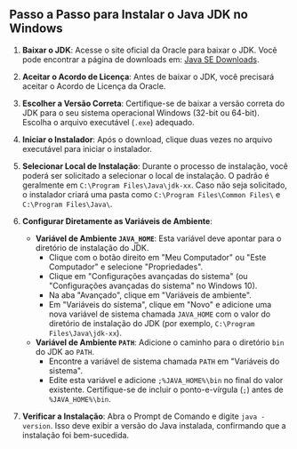 ## Passo a Passo para Instalar o Java JDK no Windows

1. **Baixar o JDK**: Acesse o site oficial da Oracle para baixar o JDK. Você pode encontrar a página de downloads em: [Java SE Downloads](https://www.oracle.com/java/technologies/javase-jdk11-downloads.html).

2. **Aceitar o Acordo de Licença**: Antes de baixar o JDK, você precisará aceitar o Acordo de Licença da Oracle.

3. **Escolher a Versão Correta**: Certifique-se de baixar a versão correta do JDK para o seu sistema operacional Windows (32-bit ou 64-bit). Escolha o arquivo executável (`.exe`) adequado.

4. **Iniciar o Instalador**: Após o download, clique duas vezes no arquivo executável para iniciar o instalador.

5. **Selecionar Local de Instalação**: Durante o processo de instalação, você poderá ser solicitado a selecionar o local de instalação. O padrão é geralmente em `C:\Program Files\Java\jdk-xx`. Caso não seja solicitado, o instalador criará uma pasta como `C:\Program Files\Common Files\` e `C:\Program Files\Java\`.

6. **Configurar Diretamente as Variáveis de Ambiente**:
   - **Variável de Ambiente `JAVA_HOME`**: Esta variável deve apontar para o diretório de instalação do JDK.
     - Clique com o botão direito em "Meu Computador" ou "Este Computador" e selecione "Propriedades".
     - Clique em "Configurações avançadas do sistema" (ou "Configurações avançadas do sistema" no Windows 10).
     - Na aba "Avançado", clique em "Variáveis de ambiente".
     - Em "Variáveis do sistema", clique em "Novo" e adicione uma nova variável de sistema chamada `JAVA_HOME` com o valor do diretório de instalação do JDK (por exemplo, `C:\Program Files\Java\jdk-xx`).
   - **Variável de Ambiente `PATH`**: Adicione o caminho para o diretório `bin` do JDK ao `PATH`.
     - Encontre a variável de sistema chamada `PATH` em "Variáveis do sistema".
     - Edite esta variável e adicione `;%JAVA_HOME%\bin` no final do valor existente. Certifique-se de incluir o ponto-e-vírgula (`;`) antes de `%JAVA_HOME%\bin`.
     
7. **Verificar a Instalação**: Abra o Prompt de Comando e digite `java -version`. Isso deve exibir a versão do Java instalada, confirmando que a instalação foi bem-sucedida.
